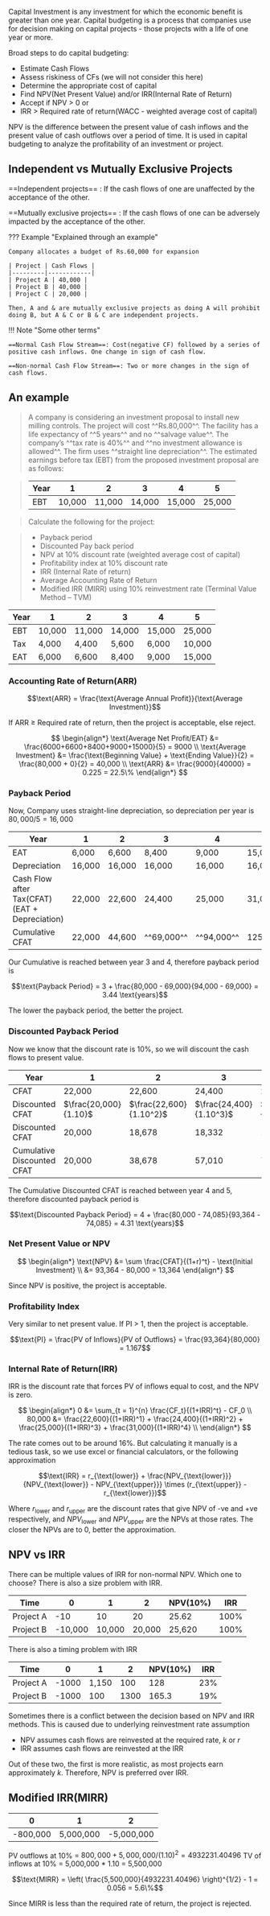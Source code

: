 Capital Investment is any investment for which the economic benefit is greater than one year. Capital budgeting is a process that companies use for decision making on capital projects - those projects with a life of one year or more.

Broad steps to do capital budgeting:

- Estimate Cash Flows
- Assess riskiness of CFs (we will not consider this here)
- Determine the appropriate cost of capital
- Find NPV(Net Present Value) and/or IRR(Internal Rate of Return)
- Accept if NPV > 0 or
- IRR > Required rate of return(WACC - weighted average cost of capital)

NPV is the difference between the present value of cash inflows and the present value of cash outflows over a period of time. It is used in capital budgeting to analyze the profitability of an investment or project.

## Independent vs Mutually Exclusive Projects

==Independent projects== : If the cash flows of one are unaffected by the acceptance of the other.

==Mutually exclusive projects== : If the cash flows of one can be adversely impacted by the acceptance of the other.

??? Example "Explained through an example"

    Company allocates a budget of Rs.60,000 for expansion

    | Project | Cash Flows |
    |---------|------------|
    | Project A | 40,000 |
    | Project B | 40,000 |
    | Project C | 20,000 |

    Then, A and & are mutually exclusive projects as doing A will prohibit doing B, but A & C or B & C are independent projects.

!!! Note "Some other terms"

    ==Normal Cash Flow Stream==: Cost(negative CF) followed by a series of positive cash inflows. One change in sign of cash flow.

    ==Non-normal Cash Flow Stream==: Two or more changes in the sign of cash flows.

## An example
> A company is considering an investment proposal to install new milling controls. The project will cost ^^Rs.80,000^^. The facility has a life expectancy of ^^5 years^^ and no ^^salvage value^^. The company’s ^^tax rate is 40%^^ and ^^no investment allowance is allowed^^. The firm uses ^^straight line depreciation^^. The estimated earnings before tax (EBT) from the proposed investment proposal are as follows:  

> | Year | 1 | 2 | 3 | 4 | 5 |
> |------|---|---|---|---|---|
> | EBT | 10,000 | 11,000 | 14,000 | 15,000 | 25,000 |

> Calculate the following for the project:

> - Payback period
> - Discounted Pay back period
> - NPV at 10% discount rate (weighted average cost of capital)
> - Profitability index at 10% discount rate
> - IRR (Internal Rate of return)
> - Average Accounting Rate of Return
> - Modified IRR (MIRR) using 10% reinvestment rate (Terminal Value Method – TVM) 

| Year | 1 | 2 | 3 | 4 | 5 |
|------|---|---|---|---|---|
| EBT | 10,000 | 11,000 | 14,000 | 15,000 | 25,000 |
| Tax | 4,000 | 4,400 | 5,600 | 6,000 | 10,000 |
| EAT | 6,000 | 6,600 | 8,400 | 9,000 | 15,000 |

### Accounting Rate of Return(ARR)

$$\text{ARR} = \frac{\text{Average Annual Profit}}{\text{Average Investment}}$$

If ARR $\geq$ Required rate of return, then the project is acceptable, else reject.

$$
\begin{align*}
\text{Average Net Profit/EAT} &= \frac{6000+6600+8400+9000+15000}{5} = 9000 \\
\text{Average Investment} &= \frac{\text{Beginning Value} + \text{Ending Value}}{2} = \frac{80,000 + 0}{2} = 40,000 \\
\text{ARR} &= \frac{9000}{40000} = 0.225 = 22.5\%
\end{align*}
$$

### Payback Period

Now, Company uses straight-line depreciation, so depreciation per year is $80,000/5 = 16,000$

| Year | 1 | 2 | 3 | 4 | 5 |
|------|---|---|---|---|---|
| EAT | 6,000 | 6,600 | 8,400 | 9,000 | 15,000 |
| Depreciation | 16,000 | 16,000 | 16,000 | 16,000 | 16,000 |
| Cash Flow after Tax(CFAT)(EAT + Depreciation) | 22,000 | 22,600 | 24,400 | 25,000 | 31,000 |
| Cumulative CFAT | 22,000 | 44,600 | ^^69,000^^ | ^^94,000^^ | 125,000 |

Our Cumulative is reached between year 3 and 4, therefore payback period is 

$$\text{Payback Period} = 3 + \frac{80,000 - 69,000}{94,000 - 69,000} = 3.44 \text{years}$$

The lower the payback period, the better the project.

### Discounted Payback Period

Now we know that the discount rate is 10%, so we will discount the cash flows to present value.

| Year | 1 | 2 | 3 | 4 | 5 |
|------|---|---|---|---|---|
| CFAT | 22,000 | 22,600 | 24,400 | 25,000 | 31,000 |
| Discounted CFAT | $\frac{20,000}{1.10}$ | $\frac{22,600}{1.10^2}$ | $\frac{24,400}{1.10^3}$ | $\frac{25,000}{1.10^4}$ | $\frac{31,000}{1.10^5}$ |
| Discounted CFAT | 20,000 | 18,678 | 18,332 | 17,075 | 19,249 |
| Cumulative Discounted CFAT | 20,000 | 38,678 | 57,010 | 74,085 | 93,364 |

The Cumulative Discounted CFAT is reached between year 4 and 5, therefore discounted payback period is

$$\text{Discounted Payback Period} = 4 + \frac{80,000 - 74,085}{93,364 - 74,085} = 4.31 \text{years}$$

### Net Present Value or NPV

$$
\begin{align*}
\text{NPV} &= \sum \frac{CFAT}{(1+r)^t} - \text{Initial Investment} \\
&= 93,364 - 80,000 = 13,364
\end{align*}
$$

Since NPV is positive, the project is acceptable.

### Profitability Index

Very similar to net present value. If PI > 1, then the project is acceptable.

$$\text{PI} = \frac{PV of Inflows}{PV of Outflows} = \frac{93,364}{80,000} = 1.167$$

### Internal Rate of Return(IRR)

IRR is the discount rate that forces PV of inflows equal to cost, and the NPV is zero.

$$
\begin{align*}
0 &= \sum_{t = 1}^{n} \frac{CF_t}{(1+IRR)^t} - CF_0 \\
80,000 &= \frac{22,600}{(1+IRR)^1} + \frac{24,400}{(1+IRR)^2} + \frac{25,000}{(1+IRR)^3} + \frac{31,000}{(1+IRR)^4} \\
\end{align*}
$$

The rate comes out to be around 16%. But calculating it manually is a tedious task, so we use excel or financial calculators, or the following approximation

$$\text{IRR} = r_{\text{lower}} + \frac{NPV_{\text{lower}}}{NPV_{\text{lower}} - NPV_{\text{upper}}} \times (r_{\text{upper}} - r_{\text{lower}})$$

Where $r_{\text{lower}}$ and $r_{\text{upper}}$ are the discount rates that give NPV of -ve and +ve respectively, and $NPV_{\text{lower}}$ and $NPV_{\text{upper}}$ are the NPVs at those rates. The closer the NPVs are to 0, better the approximation.


## NPV vs IRR

There can be multiple values of IRR for non-normal NPV. Which one to choose? There is also a size problem with IRR.

| Time | 0 | 1 | 2 | NPV(10%) | IRR |
|------|---|---|---|----------|-----|
| Project A | -10 | 10 | 20 | 25.62 | 100% |
| Project B | -10,000 | 10,000 | 20,000 | 25,620 | 100% |

There is also a timing problem with IRR

| Time | 0 | 1 | 2 | NPV(10%) | IRR |
|------|---|---|---|----------|-----|
| Project A | -1000 | 1,150 | 100 | 128 | 23% |
| Project B | -1000 | 100 | 1300 | 165.3 | 19% |

Sometimes there is a conflict between the decision based on NPV and IRR methods. This is caused due to underlying reinvestment rate assumption 

- NPV assumes cash flows are reinvested at the required rate, $k$ or $r$
- IRR assumes cash flows are reinvested at the IRR

Out of these two, the first is more realistic, as most projects earn approximately $k$. Therefore, NPV is preferred over IRR.

## Modified IRR(MIRR)

| 0 | 1 | 2 |
|---|---|---|
| -800,000 | 5,000,000 | -5,000,000 |

PV outflows at 10% = $800,000 + 5,000,000/(1.10)^2 = 4932231.40496$
TV of inflows at 10% = 5,000,000 * 1.10 = 5,500,000

$$\text{MIRR} = \left( \frac{5,500,000}{4932231.40496} \right)^{1/2} - 1 = 0.056 = 5.6\%$$

Since MIRR is less than the required rate of return, the project is rejected.



